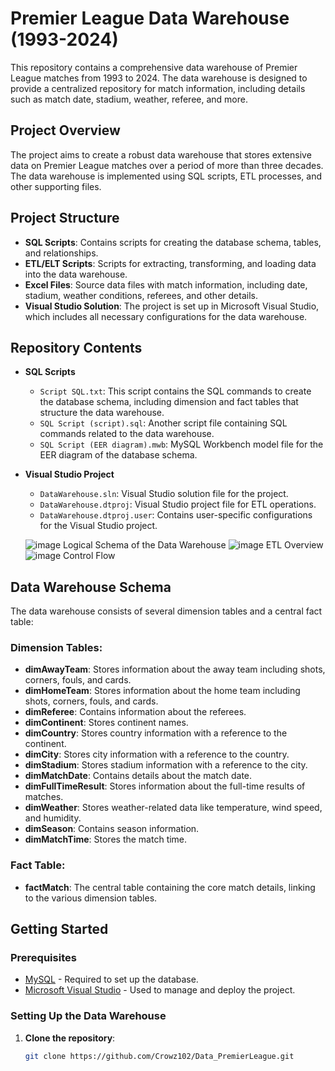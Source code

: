 # Premier League Data Warehouse (1993-2024)

This repository contains a comprehensive data warehouse of Premier League matches from 1993 to 2024. The data warehouse is designed to provide a centralized repository for match information, including details such as match date, stadium, weather, referee, and more.

## Project Overview

The project aims to create a robust data warehouse that stores extensive data on Premier League matches over a period of more than three decades. The data warehouse is implemented using SQL scripts, ETL processes, and other supporting files.

## Project Structure

- **SQL Scripts**: Contains scripts for creating the database schema, tables, and relationships.
- **ETL/ELT Scripts**: Scripts for extracting, transforming, and loading data into the data warehouse.
- **Excel Files**: Source data files with match information, including date, stadium, weather conditions, referees, and other details.
- **Visual Studio Solution**: The project is set up in Microsoft Visual Studio, which includes all necessary configurations for the data warehouse.

## Repository Contents

- **SQL Scripts**
  - `Script SQL.txt`: This script contains the SQL commands to create the database schema, including dimension and fact tables that structure the data warehouse.
  - `SQL Script (script).sql`: Another script file containing SQL commands related to the data warehouse.
  - `SQL Script (EER diagram).mwb`: MySQL Workbench model file for the EER diagram of the database schema.
  
- **Visual Studio Project**
  - `DataWarehouse.sln`: Visual Studio solution file for the project.
  - `DataWarehouse.dtproj`: Visual Studio project file for ETL operations.
  - `DataWarehouse.dtproj.user`: Contains user-specific configurations for the Visual Studio project.
 
  ![image](https://github.com/user-attachments/assets/6aaea544-476e-4a6e-8eb8-070e11456619)
  Logical Schema of the Data Warehouse
  ![image](https://github.com/user-attachments/assets/9d242ed6-7c85-47a5-9972-02bf250b458b)
  ETL Overview
  ![image](https://github.com/user-attachments/assets/02ea1cfd-787d-47ab-9a9c-43200fcb5e0e)
  Control Flow
  
## Data Warehouse Schema

The data warehouse consists of several dimension tables and a central fact table:

### Dimension Tables:
- **dimAwayTeam**: Stores information about the away team including shots, corners, fouls, and cards.
- **dimHomeTeam**: Stores information about the home team including shots, corners, fouls, and cards.
- **dimReferee**: Contains information about the referees.
- **dimContinent**: Stores continent names.
- **dimCountry**: Stores country information with a reference to the continent.
- **dimCity**: Stores city information with a reference to the country.
- **dimStadium**: Stores stadium information with a reference to the city.
- **dimMatchDate**: Contains details about the match date.
- **dimFullTimeResult**: Stores information about the full-time results of matches.
- **dimWeather**: Stores weather-related data like temperature, wind speed, and humidity.
- **dimSeason**: Contains season information.
- **dimMatchTime**: Stores the match time.

### Fact Table:
- **factMatch**: The central table containing the core match details, linking to the various dimension tables.

## Getting Started

### Prerequisites

- [MySQL](https://www.mysql.com/) - Required to set up the database.
- [Microsoft Visual Studio](https://visualstudio.microsoft.com/) - Used to manage and deploy the project.

### Setting Up the Data Warehouse

1. **Clone the repository**:
   ```bash
   git clone https://github.com/Crowz102/Data_PremierLeague.git
